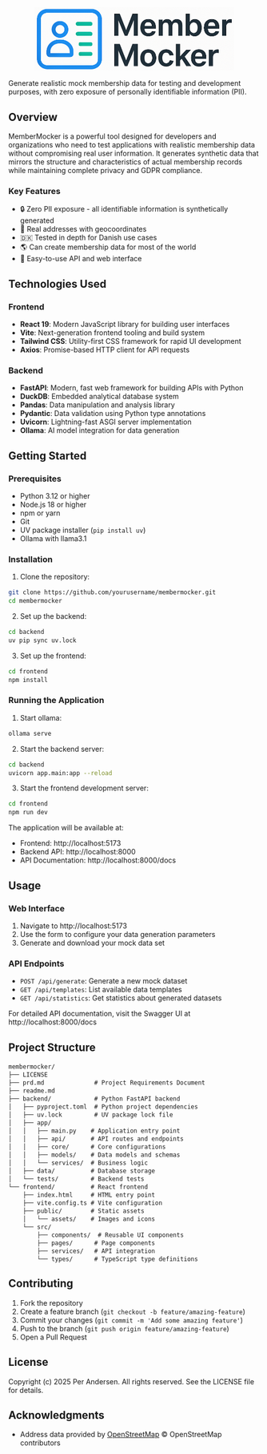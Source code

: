 <p align="center">
    <img src="frontend/public/assets/light_theme_logo.png" alt="MemberMocker Logo" width="400">
</p>

Generate realistic mock membership data for testing and development purposes, with zero exposure of personally identifiable information (PII).

## Overview

MemberMocker is a powerful tool designed for developers and organizations who need to test applications with realistic membership data without compromising real user information. It generates synthetic data that mirrors the structure and characteristics of actual membership records while maintaining complete privacy and GDPR compliance.

### Key Features

- 🔒 Zero PII exposure - all identifiable information is synthetically generated
- 🎯 Real addresses with geocoordinates
- 🇩🇰 Tested in depth for Danish use cases
- 🌎 Can create membership data for most of the world
- 🚀 Easy-to-use API and web interface

## Technologies Used

### Frontend
- **React 19**: Modern JavaScript library for building user interfaces
- **Vite**: Next-generation frontend tooling and build system
- **Tailwind CSS**: Utility-first CSS framework for rapid UI development
- **Axios**: Promise-based HTTP client for API requests

### Backend
- **FastAPI**: Modern, fast web framework for building APIs with Python
- **DuckDB**: Embedded analytical database system
- **Pandas**: Data manipulation and analysis library
- **Pydantic**: Data validation using Python type annotations
- **Uvicorn**: Lightning-fast ASGI server implementation
- **Ollama**: AI model integration for data generation

## Getting Started

### Prerequisites

- Python 3.12 or higher
- Node.js 18 or higher
- npm or yarn
- Git
- UV package installer (`pip install uv`)
- Ollama with llama3.1

### Installation

1. Clone the repository:
```bash
git clone https://github.com/yourusername/membermocker.git
cd membermocker
```

2. Set up the backend:
```bash
cd backend
uv pip sync uv.lock
```

3. Set up the frontend:
```bash
cd frontend
npm install
```

### Running the Application

1. Start ollama:
```bash
ollama serve
```

2. Start the backend server:
```bash
cd backend
uvicorn app.main:app --reload
```

3. Start the frontend development server:
```bash
cd frontend
npm run dev
```

The application will be available at:
- Frontend: http://localhost:5173
- Backend API: http://localhost:8000
- API Documentation: http://localhost:8000/docs

## Usage

### Web Interface

1. Navigate to http://localhost:5173
2. Use the form to configure your data generation parameters
3. Generate and download your mock data set

### API Endpoints

- `POST /api/generate`: Generate a new mock dataset
- `GET /api/templates`: List available data templates
- `GET /api/statistics`: Get statistics about generated datasets

For detailed API documentation, visit the Swagger UI at http://localhost:8000/docs

## Project Structure

```
membermocker/
├── LICENSE
├── prd.md              # Project Requirements Document
├── readme.md
├── backend/            # Python FastAPI backend
│   ├── pyproject.toml  # Python project dependencies
│   ├── uv.lock         # UV package lock file
│   ├── app/
│   │   ├── main.py    # Application entry point
│   │   ├── api/       # API routes and endpoints
│   │   ├── core/      # Core configurations
│   │   ├── models/    # Data models and schemas
│   │   └── services/  # Business logic
│   ├── data/          # Database storage
│   └── tests/         # Backend tests
└── frontend/          # React frontend
    ├── index.html     # HTML entry point
    ├── vite.config.ts # Vite configuration
    ├── public/        # Static assets
    │   └── assets/    # Images and icons
    └── src/
        ├── components/  # Reusable UI components
        ├── pages/      # Page components
        ├── services/   # API integration
        └── types/      # TypeScript type definitions
```

## Contributing

1. Fork the repository
2. Create a feature branch (`git checkout -b feature/amazing-feature`)
3. Commit your changes (`git commit -m 'Add some amazing feature'`)
4. Push to the branch (`git push origin feature/amazing-feature`)
5. Open a Pull Request

## License

Copyright (c) 2025 Per Andersen. All rights reserved. See the LICENSE file for details.

## Acknowledgments

- Address data provided by [OpenStreetMap](https://www.openstreetmap.org/) © OpenStreetMap contributors